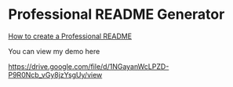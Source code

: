 # Professional README Generator 

[How to create a Professional README](./readme-guide.md)



You can view my demo here

https://drive.google.com/file/d/1NGayanWcLPZD-P9R0Ncb_vGy8jzYsgUy/view
